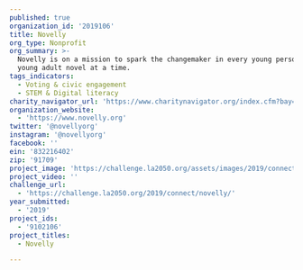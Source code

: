 ```yaml
---
published: true
organization_id: '2019106'
title: Novelly
org_type: Nonprofit
org_summary: >-
  Novelly is on a mission to spark the changemaker in every young person, one
  young adult novel at a time.
tags_indicators:
  - Voting & civic engagement
  - STEM & Digital literacy
charity_navigator_url: 'https://www.charitynavigator.org/index.cfm?bay=search.profile&ein=832216402'
organization_website:
  - 'https://www.novelly.org'
twitter: '@novellyorg'
instagram: '@novellyorg'
facebook: ''
ein: '832216402'
zip: '91709'
project_image: 'https://challenge.la2050.org/assets/images/2019/connect/2048-wide/novelly.jpg'
project_video: ''
challenge_url:
  - 'https://challenge.la2050.org/2019/connect/novelly/'
year_submitted:
  - '2019'
project_ids:
  - '9102106'
project_titles:
  - Novelly

---
```

